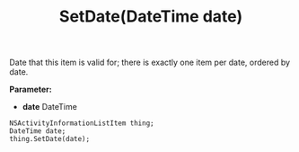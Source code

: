 ﻿---
uid: crmscript_ref_NSActivityInformationListItem_SetDate
title: SetDate(DateTime date)
intellisense: NSActivityInformationListItem.SetDate
keywords: NSActivityInformationListItem, GetDate
so.topic: reference
---

Date that this item is valid for; there is exactly one item per date, ordered by date.

**Parameter:** 
 - **date** DateTime

```crmscript
NSActivityInformationListItem thing;
DateTime date;
thing.SetDate(date);
```

